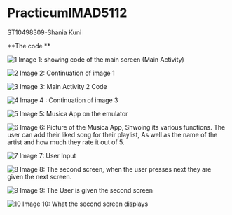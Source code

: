 # PracticumIMAD5112
ST10498309-Shania Kuni 

**The code **

![1](https://github.com/user-attachments/assets/6c0c9113-72b2-44c9-bb14-62e5d4b30382)
Image 1: showing code of the main screen (Main Activity) 

![2](https://github.com/user-attachments/assets/0cc12acf-83ef-4663-8ba0-11e9db77f9d8)
Image 2: Continuation of image 1 

![3](https://github.com/user-attachments/assets/0f541a03-345f-4183-a13e-caa5d21328e0)
Image 3: Main Activity 2 Code 

![4](https://github.com/user-attachments/assets/2c45e441-907e-432d-9d89-1aee045c27c3)
Image 4 : Continuation of image 3 

![5](https://github.com/user-attachments/assets/3f1d9fa3-5550-43b9-9598-c752ffb1fe3e)
Image 5: Musica App on the emulator 

![6](https://github.com/user-attachments/assets/465d88d9-2cee-481b-a2ab-c07b4fbf7cac)
Image 6: Picture of the Musica App, Shwoing its various functions. The user can add their liked song for their playlist, As well as the name of the artist and how much they rate it out of 5.

![7](https://github.com/user-attachments/assets/c4dd6264-de21-4331-8c1f-0aa53daf524a)
Image 7: User Input 

![8](https://github.com/user-attachments/assets/4e5273eb-113b-4110-b71b-601e1db28ec5)
Image 8: The second screen, when the user presses next they are given the next screen. 

![9](https://github.com/user-attachments/assets/f1efbe30-2ef2-4e4a-84d2-729a8d07bb67)
Image 9: The User is given the second screen 

![10](https://github.com/user-attachments/assets/b0857182-25e8-4392-b87c-9ccfd0e04a39)
Image 10: What the second screen displays 













